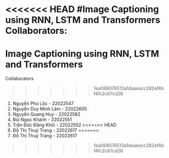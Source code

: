 <<<<<<< HEAD
#Image Captioning using RNN, LSTM and Transformers
Collaborators:
=======
# Image Captioning using RNN, LSTM and Transformers
Collaborators
>>>>>>> 1ea068076513a1daaeacc282ef4bf4fc2c67cd26
1. Nguyễn Phú Lộc - 22022547
2. Nguyễn Duy Minh Lâm - 22022605
3. Nguyễn Quang Huy - 22022582
4. Bùi Ngọc Khánh - 22022551
5. Trần Đức Đăng Khôi - 22022552
<<<<<<< HEAD
6. Đỗ Thị Thuỳ Trang - 22022617
=======
6. Đỗ Thị Thuỳ Trang - 22022617
>>>>>>> 1ea068076513a1daaeacc282ef4bf4fc2c67cd26
